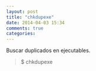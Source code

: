 ```yaml
---
layout: post
title: "chkdupexe"
date: 2014-04-03 15:34
comments: true
categories: 
---
```

Buscar duplicados en ejecutables.

>$ chkdupexe

